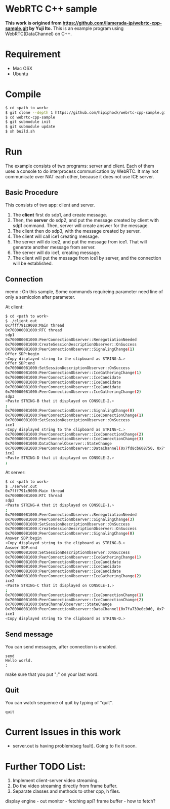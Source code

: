 # WebRTC C++ sample
**This work is origined from https://github.com/llamerada-jp/webrtc-cpp-sample.git by Yuji Ito.**
This is an example program using WebRTC(DataChannel) on C++.

# Requirement
* Mac OSX
* Ubuntu

# Compile
``` sh
$ cd <path to work>
$ git clone --depth 1 https://github.com/hipiphock/webrtc-cpp-sample.git
$ cd webrtc-cpp-sample
$ git submodule init
$ git submodule update
$ sh build.sh
```

# Run
The example consists of two programs: server and client.
Each of them uses a console to do interprocess communication by WebRTC.
It may not communicate over NAT each other, because it does not use ICE server.

## Basic Procedure
This consists of two app: client and server.
1. The **client** first do sdp1, and create message.
2. Then, the **server** do sdp2, and put the message created by client with sdp1 command. Then, server will create answer for the message.
3. The client then do sdp3, with the message created by server.
4. The client will call ice1 creating message.
5. The server will do ice2, and put the message from ice1. That will generate another message from server.
6. The server will do ice1, creating message.
6. The client will put the message from ice1 by server, and the connection will be established.

## Connection
memo : On this sample, Some commands requireing parameter need line of only a semicolon after parameter.

At client:

``` sh
$ cd <path to work>
$ ./client.out
0x7fff791c9000:Main thread
0x700000081000:RTC thread
sdp1
0x700000081000:PeerConnectionObserver::RenegotiationNeeded
0x700000081000:CreateSessionDescriptionObserver::OnSuccess
0x700000081000:PeerConnectionObserver::SignalingChange(1)
Offer SDP:begin
<Copy displayed string to the clipboard as STRING-A.>
Offer SDP:end
0x700000081000:SetSessionDescriptionObserver::OnSuccess
0x700000081000:PeerConnectionObserver::IceGatheringChange(1)
0x700000081000:PeerConnectionObserver::IceCandidate
0x700000081000:PeerConnectionObserver::IceCandidate
0x700000081000:PeerConnectionObserver::IceCandidate
0x700000081000:PeerConnectionObserver::IceGatheringChange(2)
sdp3
<Paste STRING-B that it displayed on CONSOLE-2.>
;
0x700000081000:PeerConnectionObserver::SignalingChange(0)
0x700000081000:PeerConnectionObserver::IceConnectionChange(1)
0x700000081000:SetSessionDescriptionObserver::OnSuccess
ice1
<Copy displayed string to the clipboard as STRING-C.>
0x700000081000:PeerConnectionObserver::IceConnectionChange(2)
0x700000081000:PeerConnectionObserver::IceConnectionChange(3)
0x700000081000:DataChannelObserver::StateChange
0x700000081000:PeerConnectionObserver::DataChannel(0x7fd8cb608750, 0x7fd8cb71bef0)
ice2
<Paste STRING-D that it displayed on CONSOLE-2.>
;
```

At server:

```sh
$ cd <path to work>
$ ./server.out
0x7fff791c9000:Main thread
0x700000081000:RTC thread
sdp2
<Paste STRING-A that it displayed on CONSOLE-1.>
;
0x700000081000:PeerConnectionObserver::RenegotiationNeeded
0x700000081000:PeerConnectionObserver::SignalingChange(3)
0x700000081000:SetSessionDescriptionObserver::OnSuccess
0x700000081000:CreateSessionDescriptionObserver::OnSuccess
0x700000081000:PeerConnectionObserver::SignalingChange(0)
Answer SDP:begin
<Copy displayed string to the clipboard as STRING-B.>
Answer SDP:end
0x700000081000:SetSessionDescriptionObserver::OnSuccess
0x700000081000:PeerConnectionObserver::IceGatheringChange(1)
0x700000081000:PeerConnectionObserver::IceCandidate
0x700000081000:PeerConnectionObserver::IceCandidate
0x700000081000:PeerConnectionObserver::IceCandidate
0x700000081000:PeerConnectionObserver::IceGatheringChange(2)
ice2
<Paste STRING-C that it displayed on CONSOLE-1.>
;
0x700000081000:PeerConnectionObserver::IceConnectionChange(1)
0x700000081000:PeerConnectionObserver::IceConnectionChange(2)
0x700000081000:DataChannelObserver::StateChange
0x700000081000:PeerConnectionObserver::DataChannel(0x7fa739e0c0d0, 0x7fa739e08b80)
ice1
<Copy displayed string to the clipboard as STRING-D.>
```

## Send message
You can send messages, after connection is enabled.
```
send
Hello world.
;
```
make sure that you put ";" on your last word.

## Quit
You can watch sequence of quit by typing of "quit".
```
quit
```

# Current Issues in this work
 * server.out is having problem(seg fault). Going to fix it soon.

# Further TODO List:
1. Implement client-server video streaming.
2. Do the video streaming directly from frame buffer.
3. Separate classes and methods to other cpp, h files.

display engine - out monitor - fetching api?
frame buffer - how to fetch?